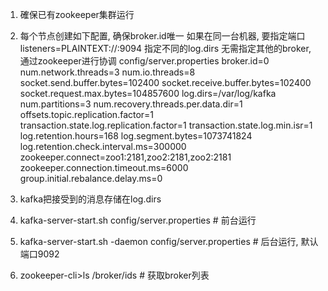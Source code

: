 1. 確保已有zookeeper集群运行
2. 每个节点创建如下配置, 确保broker.id唯一
    如果在同一台机器, 要指定端口listeners=PLAINTEXT://:9094
    指定不同的log.dirs
    无需指定其他的broker, 通过zookeeper进行协调
config/server.properties
    broker.id=0
    num.network.threads=3
    num.io.threads=8
    socket.send.buffer.bytes=102400
    socket.receive.buffer.bytes=102400
    socket.request.max.bytes=104857600
    log.dirs=/var/log/kafka
    num.partitions=3
    num.recovery.threads.per.data.dir=1
    offsets.topic.replication.factor=1
    transaction.state.log.replication.factor=1
    transaction.state.log.min.isr=1
    log.retention.hours=168
    log.segment.bytes=1073741824
    log.retention.check.interval.ms=300000
    zookeeper.connect=zoo1:2181,zoo2:2181,zoo2:2181
    zookeeper.connection.timeout.ms=6000
    group.initial.rebalance.delay.ms=0

3. kafka把接受到的消息存储在log.dirs
4. kafka-server-start.sh config/server.properties # 前台运行
4. kafka-server-start.sh -daemon config/server.properties # 后台运行, 默认端口9092
5. zookeeper-cli>ls /broker/ids  # 获取broker列表
